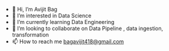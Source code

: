- 👋 Hi, I’m Avijit Bag
- 👀 I’m interested in Data Science
- 🌱 I’m currently learning Data Engineering
- 💞️ I’m looking to collaborate on Data Pipeline , data ingestion, transformation
- 📫 How to reach me bagavijit418@gmail.com

<!---
bagavijit418/bagavijit418 is a ✨ special ✨ repository because its `README.md` (this file) appears on your GitHub profile.
You can click the Preview link to take a look at your changes.
--->
